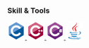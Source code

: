 ### Skill & Tools
<p align="left">
<a href="https://www.cprogramming.com/" target="_blank"> 
<img src="https://raw.githubusercontent.com/devicons/devicon/master/icons/c/c-original.svg" alt="c" width="40" height="40"/> </a>
<a href="https://www.w3schools.com/cpp/" target="_blank"> <img src="https://raw.githubusercontent.com/devicons/devicon/master/icons/cplusplus/cplusplus-original.svg" alt="cplusplus" width="40" height="40"/> </a>
<a href="https://www.w3schools.com/cs/index.php" target="_blank"> 
<img src="https://raw.githubusercontent.com/devicons/devicon/master/icons/csharp/csharp-original.svg" alt="cs" width="40" height="40"/> </a>
<a href="https://www.java.com" target="_blank"> 
<img src="https://raw.githubusercontent.com/devicons/devicon/master/icons/java/java-original.svg" alt="java" width="40" height="40"/> </a>
<!--<a href="https://www.python.org/" target="_blank"> 
<img src="https://cdn.worldvectorlogo.com/logos/python-5.svg" alt="python" width="40" height="40"/> </a>
<a href="https://developer.mozilla.org/ja/docs/Web/JavaScript" target="_blank"> 
<img src="https://raw.githubusercontent.com/devicons/devicon/master/icons/javascript/javascript-original.svg" alt="javascript" width="40" height="40"/> </a>--></p>
